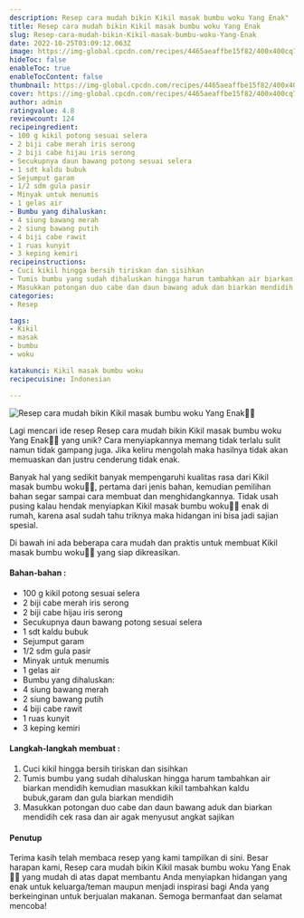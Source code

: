 ```yaml
---
description: Resep cara mudah bikin Kikil masak bumbu woku Yang Enak"
title: Resep cara mudah bikin Kikil masak bumbu woku Yang Enak
slug: Resep-cara-mudah-bikin-Kikil-masak-bumbu-woku-Yang-Enak
date: 2022-10-25T03:09:12.063Z
image: https://img-global.cpcdn.com/recipes/4465aeaffbe15f82/400x400cq70/photo.jpg
hideToc: false
enableToc: true
enableTocContent: false
thumbnail: https://img-global.cpcdn.com/recipes/4465aeaffbe15f82/400x400cq70/photo.jpg
cover: https://img-global.cpcdn.com/recipes/4465aeaffbe15f82/400x400cq70/photo.jpg
author: admin
ratingvalue: 4.8
reviewcount: 124
recipeingredient:
- 100 g kikil potong sesuai selera
- 2 biji cabe merah iris serong
- 2 biji cabe hijau iris serong
- Secukupnya daun bawang potong sesuai selera
- 1 sdt kaldu bubuk
- Sejumput garam
- 1/2 sdm gula pasir
- Minyak untuk menumis
- 1 gelas air
- Bumbu yang dihaluskan:
- 4 siung bawang merah
- 2 siung bawang putih
- 4 biji cabe rawit
- 1 ruas kunyit
- 3 keping kemiri
recipeinstructions:
- Cuci kikil hingga bersih tiriskan dan sisihkan
- Tumis bumbu yang sudah dihaluskan hingga harum tambahkan air biarkan mendidih kemudian masukkan kikil tambahkan kaldu bubuk,garam dan gula biarkan mendidih
- Masukkan potongan duo cabe dan daun bawang aduk dan biarkan mendidih cek rasa dan air agak menyusut angkat sajikan
categories:
- Resep

tags:
- Kikil
- masak
- bumbu
- woku

katakunci: Kikil masak bumbu woku
recipecuisine: Indonesian

---
```


![Resep cara mudah bikin Kikil masak bumbu woku Yang Enak👩‍🍳](https://img-global.cpcdn.com/recipes/4465aeaffbe15f82/400x400cq70/photo.jpg)

Lagi mencari ide resep Resep cara mudah bikin Kikil masak bumbu woku Yang Enak👩‍🍳 yang unik? Cara menyiapkannya memang tidak terlalu sulit namun tidak gampang juga. Jika keliru mengolah maka hasilnya tidak akan memuaskan dan justru cenderung tidak enak.

Banyak hal yang sedikit banyak mempengaruhi kualitas rasa dari Kikil masak bumbu woku👩‍🍳, pertama dari jenis bahan, kemudian pemilihan bahan segar sampai cara membuat dan menghidangkannya. Tidak usah pusing kalau hendak menyiapkan Kikil masak bumbu woku👩‍🍳 enak di rumah, karena asal sudah tahu triknya maka hidangan ini bisa jadi sajian spesial.

Di bawah ini ada beberapa cara mudah dan praktis untuk membuat Kikil masak bumbu woku👩‍🍳 yang siap dikreasikan.

<!--inarticleads1-->

#### Bahan-bahan :

- 100 g kikil potong sesuai selera
- 2 biji cabe merah iris serong
- 2 biji cabe hijau iris serong
- Secukupnya daun bawang potong sesuai selera
- 1 sdt kaldu bubuk
- Sejumput garam
- 1/2 sdm gula pasir
- Minyak untuk menumis
- 1 gelas air
- Bumbu yang dihaluskan:
- 4 siung bawang merah
- 2 siung bawang putih
- 4 biji cabe rawit
- 1 ruas kunyit
- 3 keping kemiri

<!--inarticleads2-->

#### Langkah-langkah membuat :

1. Cuci kikil hingga bersih tiriskan dan sisihkan
1. Tumis bumbu yang sudah dihaluskan hingga harum tambahkan air biarkan mendidih kemudian masukkan kikil tambahkan kaldu bubuk,garam dan gula biarkan mendidih
1. Masukkan potongan duo cabe dan daun bawang aduk dan biarkan mendidih cek rasa dan air agak menyusut angkat sajikan

#### Penutup

Terima kasih telah membaca resep yang kami tampilkan di sini. Besar harapan kami, Resep cara mudah bikin Kikil masak bumbu woku Yang Enak👩‍🍳 yang mudah di atas dapat membantu Anda menyiapkan hidangan yang enak untuk keluarga/teman maupun menjadi inspirasi bagi Anda yang berkeinginan untuk berjualan makanan. Semoga bermanfaat dan selamat mencoba!